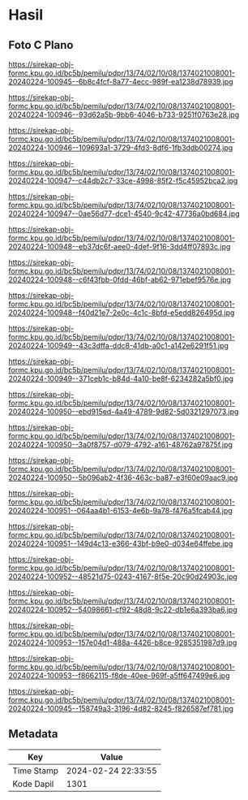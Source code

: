 # Hasil

## Foto C Plano

https://sirekap-obj-formc.kpu.go.id/bc5b/pemilu/pdpr/13/74/02/10/08/1374021008001-20240224-100945--6b8c4fcf-8a77-4ecc-989f-ea1238d78939.jpg

https://sirekap-obj-formc.kpu.go.id/bc5b/pemilu/pdpr/13/74/02/10/08/1374021008001-20240224-100946--93d62a5b-9bb6-4046-b733-9251f0763e28.jpg

https://sirekap-obj-formc.kpu.go.id/bc5b/pemilu/pdpr/13/74/02/10/08/1374021008001-20240224-100946--109693a1-3729-4fd3-8df6-1fb3ddb00274.jpg

https://sirekap-obj-formc.kpu.go.id/bc5b/pemilu/pdpr/13/74/02/10/08/1374021008001-20240224-100947--c44db2c7-33ce-4998-85f2-f5c45952bca2.jpg

https://sirekap-obj-formc.kpu.go.id/bc5b/pemilu/pdpr/13/74/02/10/08/1374021008001-20240224-100947--0ae56d77-dce1-4540-9c42-47736a0bd684.jpg

https://sirekap-obj-formc.kpu.go.id/bc5b/pemilu/pdpr/13/74/02/10/08/1374021008001-20240224-100948--eb37dc6f-aee0-4def-9f16-3dd4ff07893c.jpg

https://sirekap-obj-formc.kpu.go.id/bc5b/pemilu/pdpr/13/74/02/10/08/1374021008001-20240224-100948--c6f43fbb-0fdd-46bf-ab62-971ebef9576e.jpg

https://sirekap-obj-formc.kpu.go.id/bc5b/pemilu/pdpr/13/74/02/10/08/1374021008001-20240224-100948--f40d21e7-2e0c-4c1c-8bfd-e5edd826495d.jpg

https://sirekap-obj-formc.kpu.go.id/bc5b/pemilu/pdpr/13/74/02/10/08/1374021008001-20240224-100949--43c3dffa-ddc8-41db-a0c1-a142e6291f51.jpg

https://sirekap-obj-formc.kpu.go.id/bc5b/pemilu/pdpr/13/74/02/10/08/1374021008001-20240224-100949--371ceb1c-b84d-4a10-be8f-6234282a5bf0.jpg

https://sirekap-obj-formc.kpu.go.id/bc5b/pemilu/pdpr/13/74/02/10/08/1374021008001-20240224-100950--ebd915ed-4a49-4789-9d82-5d0321297073.jpg

https://sirekap-obj-formc.kpu.go.id/bc5b/pemilu/pdpr/13/74/02/10/08/1374021008001-20240224-100950--3a0f8757-d079-4792-a161-48762a97875f.jpg

https://sirekap-obj-formc.kpu.go.id/bc5b/pemilu/pdpr/13/74/02/10/08/1374021008001-20240224-100950--5b096ab2-4f36-463c-ba87-e3f60e09aac9.jpg

https://sirekap-obj-formc.kpu.go.id/bc5b/pemilu/pdpr/13/74/02/10/08/1374021008001-20240224-100951--064aa4b1-6153-4e6b-9a78-f476a5fcab44.jpg

https://sirekap-obj-formc.kpu.go.id/bc5b/pemilu/pdpr/13/74/02/10/08/1374021008001-20240224-100951--149d4c13-e366-43bf-b9e0-d034e64ffebe.jpg

https://sirekap-obj-formc.kpu.go.id/bc5b/pemilu/pdpr/13/74/02/10/08/1374021008001-20240224-100952--48521d75-0243-4167-8f5e-20c90d24903c.jpg

https://sirekap-obj-formc.kpu.go.id/bc5b/pemilu/pdpr/13/74/02/10/08/1374021008001-20240224-100952--54098661-cf92-48d8-9c22-db1e6a393ba6.jpg

https://sirekap-obj-formc.kpu.go.id/bc5b/pemilu/pdpr/13/74/02/10/08/1374021008001-20240224-100953--157e04d1-488a-4426-b8ce-9285351987d9.jpg

https://sirekap-obj-formc.kpu.go.id/bc5b/pemilu/pdpr/13/74/02/10/08/1374021008001-20240224-100953--f8662115-f8de-40ee-969f-a5ff647499e6.jpg

https://sirekap-obj-formc.kpu.go.id/bc5b/pemilu/pdpr/13/74/02/10/08/1374021008001-20240224-100945--158749a3-3196-4d82-8245-f826587ef781.jpg


## Metadata

| Key        | Value               |
| ---------- | ------------------- |
| Time Stamp | 2024-02-24 22:33:55 |
| Kode Dapil | 1301                |



